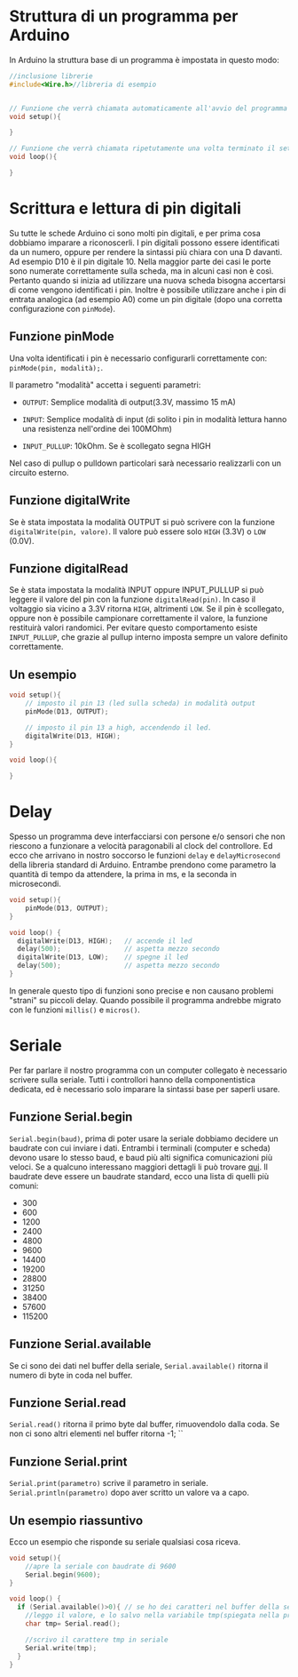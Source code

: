 # Struttura di un programma per Arduino

In Arduino la struttura base di un programma è impostata in questo modo:
```cpp
//inclusione librerie
#include<Wire.h>//libreria di esempio


// Funzione che verrà chiamata automaticamente all'avvio del programma
void setup(){

}

// Funzione che verrà chiamata ripetutamente una volta terminato il setup
void loop(){

}

```

# Scrittura e lettura di pin digitali
Su tutte le schede Arduino ci sono molti pin digitali, e per prima cosa dobbiamo imparare a riconoscerli.
I pin digitali possono essere identificati da un numero, oppure per rendere la sintassi più chiara con una D davanti. Ad esempio D10 è il pin digitale 10. Nella maggior parte dei casi le porte sono numerate correttamente sulla scheda, ma in alcuni casi non è così. Pertanto quando si inizia ad utilizzare una nuova scheda bisogna accertarsi di come vengono identificati i pin.
Inoltre è possibile utilizzare anche i pin di entrata analogica (ad esempio A0) come un pin digitale (dopo una corretta configurazione con `pinMode`).


## Funzione pinMode
Una volta identificati i pin è necessario configurarli correttamente con: `pinMode(pin, modalità);`.

Il parametro "modalità" accetta i seguenti parametri:
- `OUTPUT`: Semplice modalità di output(3.3V, massimo 15 mA)
- `INPUT`: Semplice modalità di input (di solito i pin in modalità lettura hanno una resistenza nell'ordine dei 100MOhm) 

- `INPUT_PULLUP`: 10kOhm. Se è scollegato segna HIGH

Nel caso di pullup o pulldown particolari sarà necessario realizzarli con un circuito esterno.

## Funzione digitalWrite

Se è stata impostata la modalità OUTPUT si può scrivere con la funzione `digitalWrite(pin, valore)`. Il valore può essere solo `HIGH` (3.3V) o `LOW` (0.0V).

## Funzione digitalRead

Se è stata impostata la modalità INPUT oppure INPUT_PULLUP si può leggere il valore del pin con la funzione `digitalRead(pin)`.
In caso il voltaggio sia vicino a 3.3V ritorna `HIGH`, altrimenti `LOW`.
Se il pin è scollegato, oppure non è possibile campionare correttamente il valore, la funzione restituirà valori randomici. Per evitare questo comportamento esiste `INPUT_PULLUP`, che grazie al pullup interno imposta sempre un valore definito correttamente.

## Un esempio

```cpp
void setup(){
	// imposto il pin 13 (led sulla scheda) in modalità output
	pinMode(D13, OUTPUT);

	// imposto il pin 13 a high, accendendo il led.
	digitalWrite(D13, HIGH);
}

void loop(){

}
```

# Delay
Spesso un programma deve interfacciarsi con persone e/o sensori che non riescono a funzionare a velocità paragonabili al clock del controllore. Ed ecco che arrivano in nostro soccorso le funzioni `delay` e `delayMicrosecond` della libreria standard di Arduino. Entrambe prendono come parametro la quantità di tempo da attendere, la prima in ms, e la seconda in microsecondi.
```cpp
void setup(){
	pinMode(D13, OUTPUT);
}

void loop() {
  digitalWrite(D13, HIGH);   // accende il led
  delay(500);                // aspetta mezzo secondo
  digitalWrite(D13, LOW);    // spegne il led
  delay(500);                // aspetta mezzo secondo
}
```
In generale questo tipo di funzioni sono precise e non causano problemi "strani" su piccoli delay.
Quando possibile il programma andrebbe migrato con le funzioni `millis()` e `micros()`.

# Seriale

Per far parlare il nostro programma con un computer collegato è necessario scrivere sulla seriale.
Tutti i controllori hanno della componentistica dedicata, ed è necessario solo imparare la sintassi base per saperli usare.

## Funzione Serial.begin
`Serial.begin(baud)`, prima di poter usare la seriale dobbiamo decidere un baudrate con cui inviare i dati.
Entrambi i terminali (computer e scheda) devono usare lo stesso baud, e baud più alti significa comunicazioni più veloci. Se a qualcuno interessano maggiori dettagli li può trovare [qui](https://www.arduino.cc/reference/en/language/functions/communication/serial/begin/). Il baudrate deve essere un baudrate standard, ecco una lista di quelli più comuni:
- 300
- 600
- 1200
- 2400
- 4800
- 9600
- 14400
- 19200
- 28800
- 31250
- 38400
- 57600
- 115200

## Funzione Serial.available
Se ci sono dei dati nel buffer della seriale, `Serial.available()` ritorna il numero di byte in coda nel buffer.

## Funzione Serial.read
`Serial.read()` ritorna il primo byte dal buffer, rimuovendolo dalla coda. Se non ci sono altri elementi nel buffer ritorna -1;
``
## Funzione Serial.print
`Serial.print(parametro)` scrive il parametro in seriale. `Serial.println(parametro)` dopo aver scritto un valore va a capo.

## Un esempio riassuntivo
Ecco un esempio che risponde su seriale qualsiasi cosa riceva.
```cpp
void setup(){
	//apre la seriale con baudrate di 9600
	Serial.begin(9600);
}

void loop() {
  if (Serial.available()>0){ // se ho dei caratteri nel buffer della seriale
  	//leggo il valore, e lo salvo nella variabile tmp(spiegata nella prossima lezione)
  	char tmp= Serial.read();

	//scrivo il carattere tmp in seriale
	Serial.write(tmp);
  }
}
```
